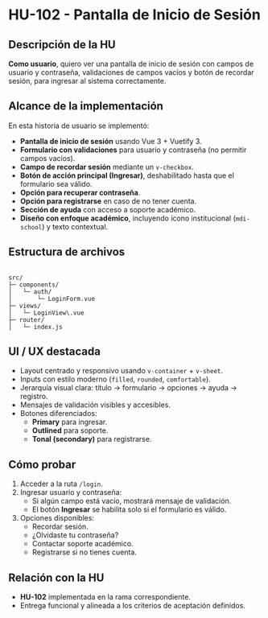 # HU-102 - Pantalla de Inicio de Sesión

## Descripción de la HU

**Como usuario**, quiero ver una pantalla de inicio de sesión con campos de usuario y contraseña, validaciones de campos vacíos y botón de recordar sesión, para ingresar al sistema correctamente.

## Alcance de la implementación

En esta historia de usuario se implementó:

- **Pantalla de inicio de sesión** usando Vue 3 + Vuetify 3.
- **Formulario con validaciones** para usuario y contraseña (no permitir campos vacíos).
- **Campo de recordar sesión** mediante un `v-checkbox`.
- **Botón de acción principal (Ingresar)**, deshabilitado hasta que el formulario sea válido.
- **Opción para recuperar contraseña**.
- **Opción para registrarse** en caso de no tener cuenta.
- **Sección de ayuda** con acceso a soporte académico.
- **Diseño con enfoque académico**, incluyendo ícono institucional (`mdi-school`) y texto contextual.

## Estructura de archivos

```

src/
├─ components/
│   └─ auth/
│       └─ LoginForm.vue
├─ views/
│   └─ LoginView\.vue
├─ router/
│   └─ index.js

```

## UI / UX destacada

- Layout centrado y responsivo usando `v-container` + `v-sheet`.
- Inputs con estilo moderno (`filled`, `rounded`, `comfortable`).
- Jerarquía visual clara: título → formulario → opciones → ayuda → registro.
- Mensajes de validación visibles y accesibles.
- Botones diferenciados:
  - **Primary** para ingresar.
  - **Outlined** para soporte.
  - **Tonal (secondary)** para registrarse.

## Cómo probar

1. Acceder a la ruta `/login`.
2. Ingresar usuario y contraseña:
   - Si algún campo está vacío, mostrará mensaje de validación.
   - El botón **Ingresar** se habilita solo si el formulario es válido.
3. Opciones disponibles:
   - Recordar sesión.
   - ¿Olvidaste tu contraseña?
   - Contactar soporte académico.
   - Registrarse si no tienes cuenta.

## Relación con la HU

- **HU-102** implementada en la rama correspondiente.
- Entrega funcional y alineada a los criterios de aceptación definidos.
